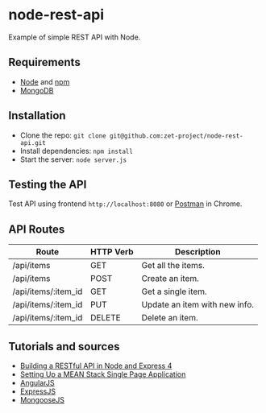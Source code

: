 # node-rest-api #
Example of simple REST API with Node.

## Requirements ##
- [Node](http://nodejs.org) and [npm](https://www.npmjs.com/)
- [MongoDB](https://www.mongodb.org)

## Installation ##
- Clone the repo: `git clone git@github.com:zet-project/node-rest-api.git`
- Install dependencies: `npm install`
- Start the server: `node server.js`

## Testing the API ##
Test API using frontend `http://localhost:8080` or [Postman](https://chrome.google.com/webstore/detail/postman/fhbjgbiflinjbdggehcddcbncdddomop) in Chrome.

## API Routes ##

<table>
  <thead>
    <tr>
      <th>Route</th>
      <th>HTTP Verb</th>
      <th>Description</th>
    </tr>
  </thead>
  <tbody>
    <tr>
      <td>/api/items</td>
      <td>GET</td>
      <td>Get all the items.</td>
    </tr>
    <tr>
      <td>/api/items</td>
      <td>POST</td>
      <td>Create an item.</td>
    </tr>
    <tr>
      <td>/api/items/:item_id</td>
      <td>GET</td>
      <td>Get a single item.</td>
    </tr>
    <tr>
      <td>/api/items/:item_id</td>
      <td>PUT</td>
      <td>Update an item with new info.</td>
    </tr>
    <tr>
      <td>/api/items/:item_id</td>
      <td>DELETE</td>
      <td>Delete an item.</td>
    </tr>
  </tbody>
</table>

## Tutorials and sources ##
- [Building a RESTful API in Node and Express 4](http://scotch.io/tutorials/javascript/build-a-restful-api-using-node-and-express-4)
- [Setting Up a MEAN Stack Single Page Application](https://scotch.io/tutorials/setting-up-a-mean-stack-single-page-application)
- [AngularJS](https://docs.angularjs.org/guide)
- [ExpressJS](http://expressjs.com/)
- [MongooseJS](http://mongoosejs.com/docs/index.html)